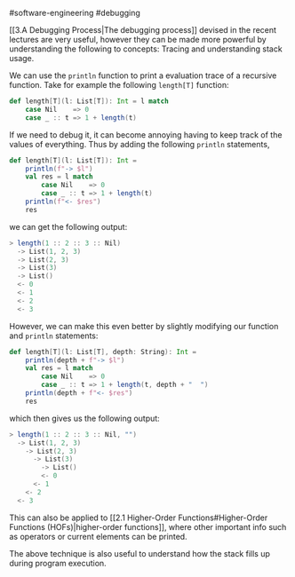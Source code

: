 #software-engineering #debugging 

[[3.A Debugging Process|The debugging process]] devised in the recent lectures are very useful, however they can be made more powerful by understanding the following to concepts: Tracing and understanding stack usage.

We can use the `println` function to print a evaluation trace of a recursive function. Take for example the following `length[T]` function:
```Scala
def length[T](l: List[T]): Int = l match
	case Nil    => 0
	case _ :: t => 1 + length(t)
```

If we need to debug it, it can become annoying having to keep track of the values of everything. Thus by adding the following `println` statements,
```Scala
def length[T](l: List[T]): Int =
	println(f"-> $l")
	val res = l match
		case Nil    => 0
		case _ :: t => 1 + length(t)
	println(f"<- $res")
	res
```
we can get the following output:
```Scala
> length(1 :: 2 :: 3 :: Nil)
  -> List(1, 2, 3)
  -> List(2, 3)
  -> List(3)
  -> List()
  <- 0
  <- 1
  <- 2
  <- 3
```

However, we can make this even better by slightly modifying our function and `println` statements:
```Scala
def length[T](l: List[T], depth: String): Int =
	println(depth + f"-> $l")
	val res = l match
		case Nil    => 0
		case _ :: t => 1 + length(t, depth + "  ")
	println(depth + f"<- $res")
	res
```
which then gives us the following output:
```Scala
> length(1 :: 2 :: 3 :: Nil, "")
  -> List(1, 2, 3)
	-> List(2, 3)
	  -> List(3)
	    -> List()
	    <- 0
	  <- 1
	<- 2
  <- 3
```

This can also be applied to [[2.1 Higher-Order Functions#Higher-Order Functions (HOFs)|higher-order functions]], where other important info such as operators or current elements can be printed.

The above technique is also useful to understand how the stack fills up during program execution.